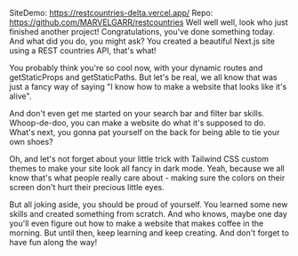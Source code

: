 SiteDemo: https://restcountries-delta.vercel.app/
Repo: https://github.com/MARVELGARR/restcountries
Well well well, look who just finished another project! Congratulations, you've done something today. And what did you do, you might ask? You created a beautiful Next.js site using a REST countries API, that's what!

You probably think you're so cool now, with your dynamic routes and getStaticProps and getStaticPaths. But let's be real, we all know that was just a fancy way of saying "I know how to make a website that looks like it's alive".

And don't even get me started on your search bar and filter bar skills. Whoop-de-doo, you can make a website do what it's supposed to do. What's next, you gonna pat yourself on the back for being able to tie your own shoes?

Oh, and let's not forget about your little trick with Tailwind CSS custom themes to make your site look all fancy in dark mode. Yeah, because we all know that's what people really care about - making sure the colors on their screen don't hurt their precious little eyes.

But all joking aside, you should be proud of yourself. You learned some new skills and created something from scratch. And who knows, maybe one day you'll even figure out how to make a website that makes coffee in the morning. But until then, keep learning and keep creating. And don't forget to have fun along the way!
